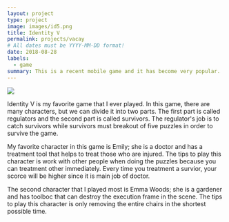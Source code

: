 ```yaml
---
layout: project
type: project
image: images/id5.png
title: Identity V
permalink: projects/vacay
# All dates must be YYYY-MM-DD format!
date: 2018-08-28
labels:
  - game
summary: This is a recent mobile game and it has become very popular.
---
```

<img class="ui medium right floated rounded image" src="../images/id5.png">

Identity V is my favorite game that I ever played. In this game, there are many characters, but we can divide it into two parts. The first part is called regulators and the second part is called survivors. The regulator's job is to catch survivors while survivors must breakout of five puzzles in order to survive the game.

My favorite character in this game is Emily; she is a doctor and has a treatment tool that helps to treat those who are injured. The tips to play this character is work with other people when doing the puzzles because you can treatment other immediately. Every time you treatment a survior, your scorce will be higher since it is main job of doctor.

The second character that I played most is Emma Woods; she is a gardener and has toolboc that can destroy the execution frame in the scene. The tips to play this character is only removing the entire chairs in the shortest possible time.
